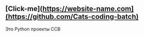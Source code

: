 ## [Click-me](https://website-name.com](https://github.com/Cats-coding-batch)
Это Python проекты CCB
